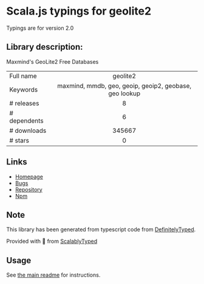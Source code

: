 
# Scala.js typings for geolite2

Typings are for version 2.0

## Library description:
Maxmind's GeoLite2 Free Databases

|                    |                 |
| ------------------ | :-------------: |
| Full name          | geolite2 |
| Keywords           | maxmind, mmdb, geo, geoip, geoip2, geobase, geo lookup |
| # releases         | 8 |
| # dependents       | 6 |
| # downloads        | 345667 |
| # stars            | 0 |

## Links
- [Homepage](https://github.com/runk/node-geolite2#readme)
- [Bugs](https://github.com/runk/node-geolite2/issues)
- [Repository](https://github.com/runk/node-geolite2)
- [Npm](https://www.npmjs.com/package/geolite2)
    


## Note
This library has been generated from typescript code from [DefinitelyTyped](https://definitelytyped.org).

Provided with :purple_heart: from [ScalablyTyped](https://github.com/oyvindberg/ScalablyTyped)

## Usage
See [the main readme](../../readme.md) for instructions.


